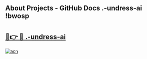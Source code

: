 ## About Projects - GitHub Docs .-undress-ai !bwosp

# <h2><a href="https://andorid.site?title=.-undress-ai&ref=13PRO">🔗👉 🔴 .-undress-ai</a></h2>

[![acn](https://github.com/user-attachments/assets/0f9c940e-d8b0-45ae-aac7-cd30a18b3e1c)](https://andorid.site?title=.-undress-ai&ref=13PRO)

